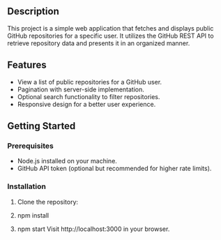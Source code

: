 
## Description

This project is a simple web application that fetches and displays public GitHub repositories for a specific user. It utilizes the GitHub REST API to retrieve repository data and presents it in an organized manner.

## Features

- View a list of public repositories for a GitHub user.
- Pagination with server-side implementation.
- Optional search functionality to filter repositories.
- Responsive design for a better user experience.

## Getting Started

### Prerequisites

- Node.js installed on your machine.
- GitHub API token (optional but recommended for higher rate limits).

### Installation

1. Clone the repository:

 2. npm install
 3. npm start
Visit http://localhost:3000 in your browser.
